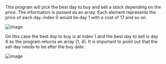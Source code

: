 This program will pick the best day to buy and sell a stock depending on the price. The information is passed as an array. Each element represents the price of each day. Index 0 would be day 1 with a cost of 17 and so on.

![image](https://github.com/patrickfeeney03/ruby-mini-projects/assets/20804021/bd2ce203-4748-4a38-b264-4b3d524608e3)

On this case the best day to buy is at index 1 and the best day to sell is day 4 so the program returns an array [1, 4]. It is important to point out that the sell day needs to be after the buy date.

![image](https://github.com/patrickfeeney03/ruby-mini-projects/assets/20804021/7b2c529b-6c36-4712-91a3-cc9989768520)


